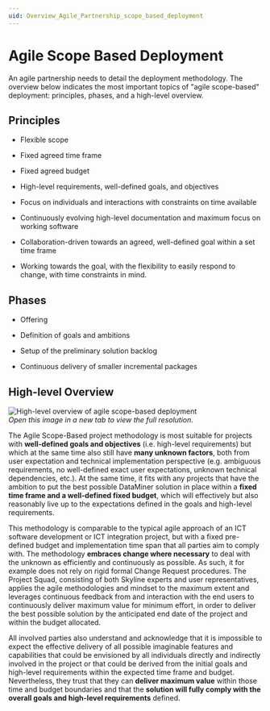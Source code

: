 ```yaml
---
uid: Overview_Agile_Partnership_scope_based_deployment
---
```


# Agile Scope Based Deployment

An agile partnership needs to detail the deployment methodology. The overview below indicates the most important topics of "agile scope-based" deployment: principles, phases, and a high-level overview.

## Principles

- Flexible scope

- Fixed agreed time frame

- Fixed agreed budget

- High-level requirements, well-defined goals, and objectives

- Focus on individuals and interactions with constraints on time available

- Continuously evolving high-level documentation and maximum focus on working software

- Collaboration-driven towards an agreed, well-defined goal within a set time frame

- Working towards the goal, with the flexibility to easily respond to change, with time constraints in mind.

## Phases

- Offering

- Definition of goals and ambitions

- Setup of the preliminary solution backlog

- Continuous delivery of smaller incremental packages

## High-level Overview

![High-level overview of agile scope-based deployment](~/dataminer/images/ASB_methodology.png)<br>
*Open this image in a new tab to view the full resolution.*

The Agile Scope-Based project methodology is most suitable for projects with **well-defined goals and objectives** (i.e. high-level requirements) but which at the same time also still have **many unknown factors**, both from user expectation and technical implementation perspective (e.g. ambiguous requirements, no well-defined exact user expectations, unknown technical dependencies, etc.). At the same time, it fits with any projects that have the ambition to put the best possible DataMiner solution in place within a **fixed time frame and a well-defined fixed budget**, which will effectively but also reasonably live up to the expectations defined in the goals and high-level requirements.

This methodology is comparable to the typical agile approach of an ICT software development or ICT integration project, but with a fixed pre-defined budget and implementation time span that all parties aim to comply with. The methodology **embraces change where necessary** to deal with the unknown as efficiently and continuously as possible. As such, it for example does not rely on rigid formal Change Request procedures. The Project Squad, consisting of both Skyline experts and user representatives, applies the agile methodologies and mindset to the maximum extent and leverages continuous feedback from and interaction with the end users to continuously deliver maximum value for minimum effort, in order to deliver the best possible solution by the anticipated end date of the project and within the budget allocated.

All involved parties also understand and acknowledge that it is impossible to expect the effective delivery of all possible imaginable features and capabilities that could be envisioned by all individuals directly and indirectly involved in the project or that could be derived from the initial goals and high-level requirements within the expected time frame and budget. Nevertheless, they trust that they can **deliver maximum value** within those time and budget boundaries and that the **solution will fully comply with the overall goals and high-level requirements** defined.
